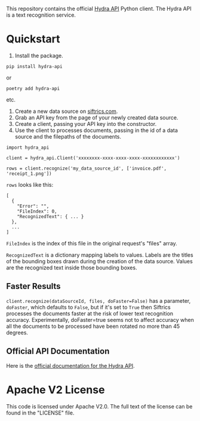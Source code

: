 This repository contains the official [Hydra API](https://siftrics.com/) Python client. The Hydra API is a text recognition service.

# Quickstart

1. Install the package.

```
pip install hydra-api
```

or

```
poetry add hydra-api
```

etc.

1. Create a new data source on [siftrics.com](https://siftrics.com/).
2. Grab an API key from the page of your newly created data source.
3. Create a client, passing your API key into the constructor.
4. Use the client to processes documents, passing in the id of a data source and the filepaths of the documents.

```
import hydra_api

client = hydra_api.Client('xxxxxxxx-xxxx-xxxx-xxxx-xxxxxxxxxxxx')

rows = client.recognize('my_data_source_id', ['invoice.pdf', 'receipt_1.png'])
```

`rows` looks like this:

```
[
  {
    "Error": "",
    "FileIndex": 0,
    "RecognizedText": { ... }
  },
  ...
]
```

`FileIndex` is the index of this file in the original request's "files" array.

`RecognizedText` is a dictionary mapping labels to values. Labels are the titles of the bounding boxes drawn during the creation of the data source. Values are the recognized text inside those bounding boxes.


## Faster Results

`client.recognize(dataSourceId, files, doFaster=False)` has a parameter, `doFaster`, which defaults to `False`, but if it's set to `True` then Siftrics processes the documents faster at the risk of lower text recognition accuracy. Experimentally, doFaster=true seems not to affect accuracy when all the documents to be processed have been rotated no more than 45 degrees.

## Official API Documentation

Here is the [official documentation for the Hydra API](https://siftrics.com/docs/hydra.html).

# Apache V2 License

This code is licensed under Apache V2.0. The full text of the license can be found in the "LICENSE" file.
